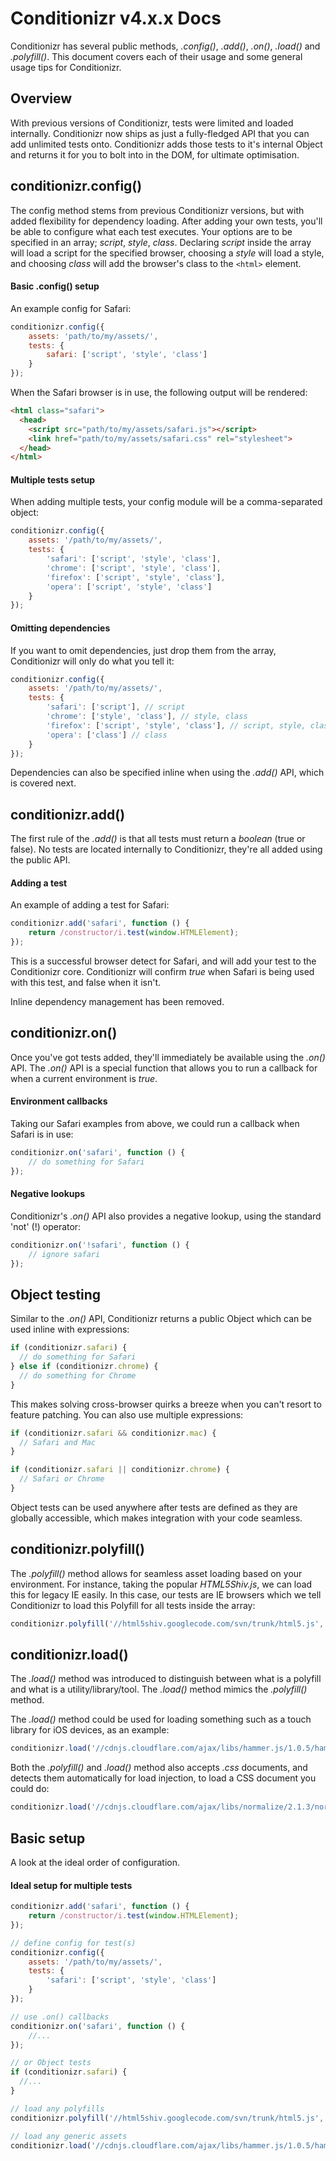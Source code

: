 # Conditionizr v4.x.x Docs

Conditionizr has several public methods, _.config()_, _.add()_, _.on()_, _.load()_ and  _.polyfill()_. This document covers each of their usage and some general usage tips for Conditionizr.

## Overview
With previous versions of Conditionizr, tests were limited and loaded internally. Conditionizr now ships as just a fully-fledged API that you can add unlimited tests onto. Conditionizr adds those tests to it's internal Object and returns it for you to bolt into in the DOM, for ultimate optimisation.

## conditionizr.config()
The config method stems from previous Conditionizr versions, but with added flexibility for dependency loading. After adding your own tests, you'll be able to configure what each test executes. Your options are to be specified in an array; _script_, _style_, _class_. Declaring _script_ inside the array will load a script for the specified browser, choosing a _style_ will load a style, and choosing _class_ will add the browser's class to the `<html>` element.

#### Basic .config() setup

An example config for Safari:

````js
conditionizr.config({
    assets: 'path/to/my/assets/',
    tests: {
        safari: ['script', 'style', 'class']
    }
});
````

When the Safari browser is in use, the following output will be rendered:

````html
<html class="safari">
  <head>
    <script src="path/to/my/assets/safari.js"></script>
    <link href="path/to/my/assets/safari.css" rel="stylesheet">
  </head>
</html>
````

#### Multiple tests setup
When adding multiple tests, your config module will be a comma-separated object:

````js
conditionizr.config({
    assets: '/path/to/my/assets/',
    tests: {
        'safari': ['script', 'style', 'class'],
        'chrome': ['script', 'style', 'class'],
        'firefox': ['script', 'style', 'class'],
        'opera': ['script', 'style', 'class']
    }
});
````

####  Omitting dependencies
If you want to omit dependencies, just drop them from the array, Conditionizr will only do what you tell it:

````js
conditionizr.config({
    assets: '/path/to/my/assets/',
    tests: {
        'safari': ['script'], // script
        'chrome': ['style', 'class'], // style, class
        'firefox': ['script', 'style', 'class'], // script, style, class
        'opera': ['class'] // class
    }
});
````

Dependencies can also be specified inline when using the _.add()_ API, which is covered next.


## conditionizr.add()
The first rule of the _.add()_ is that all tests must return a _boolean_ (true or false). No tests are located internally to Conditionizr, they're all added using the public API.

#### Adding a test
An example of adding a test for Safari:

````js
conditionizr.add('safari', function () {
    return /constructor/i.test(window.HTMLElement);
});
````

This is a successful browser detect for Safari, and will add your test to the Conditionizr core. Conditionizr will confirm _true_ when Safari is being used with this test, and false when it isn't.

Inline dependency management has been removed.

## conditionizr.on()
Once you've got tests added, they'll immediately be available using the _.on()_ API. The _.on()_ API is a special function that allows you to run a callback for when a current environment is _true_. 

#### Environment callbacks
Taking our Safari examples from above, we could run a callback when Safari is in use:

````js
conditionizr.on('safari', function () {
    // do something for Safari
});
````

#### Negative lookups
Conditionizr's _.on()_ API also provides a negative lookup, using the standard 'not' (!) operator:

````js
conditionizr.on('!safari', function () {
    // ignore safari
});
````

## Object testing
Similar to the _.on()_ API, Conditionizr returns a public Object which can be used inline with expressions:

````js
if (conditionizr.safari) {
  // do something for Safari
} else if (conditionizr.chrome) {
  // do something for Chrome
}
````

This makes solving cross-browser quirks a breeze when you can't resort to feature patching. You can also use multiple expressions:

````js
if (conditionizr.safari && conditionizr.mac) {
  // Safari and Mac
}

if (conditionizr.safari || conditionizr.chrome) {
  // Safari or Chrome
}
````

Object tests can be used anywhere after tests are defined as they are globally accessible, which makes integration with your code seamless.

## conditionizr.polyfill()
The _.polyfill()_ method allows for seamless asset loading based on your environment. For instance, taking the popular _HTML5Shiv.js_, we can load this for legacy IE easily. In this case, our tests are IE browsers which we tell Conditionizr to load this Polyfill for all tests inside the array:

````js
conditionizr.polyfill('//html5shiv.googlecode.com/svn/trunk/html5.js', ['ie6', 'ie7', 'ie8']);
````

## conditionizr.load()
The _.load()_ method was introduced to distinguish between what is a polyfill and what is a utility/library/tool. The _.load()_ method mimics the _.polyfill()_ method.

The _.load()_ method could be used for loading something such as a touch library for iOS devices, as an example:

````js
conditionizr.load('//cdnjs.cloudflare.com/ajax/libs/hammer.js/1.0.5/hammer.min.js', ['ios']);
````

Both the _.polyfill()_ and _.load()_ method also accepts _.css_ documents, and detects them automatically for load injection, to load a CSS document you could do:

````js
conditionizr.load('//cdnjs.cloudflare.com/ajax/libs/normalize/2.1.3/normalize.min.css', ['ie6', 'ie7', 'ie8']);
````

## Basic setup
A look at the ideal order of configuration.

#### Ideal setup for multiple tests

````js
conditionizr.add('safari', function () {
    return /constructor/i.test(window.HTMLElement);
});

// define config for test(s)
conditionizr.config({
    assets: '/path/to/my/assets/',
    tests: {
        'safari': ['script', 'style', 'class']
    }
});

// use .on() callbacks
conditionizr.on('safari', function () {
    //...
});

// or Object tests
if (conditionizr.safari) {
  //...
}

// load any polyfills
conditionizr.polyfill('//html5shiv.googlecode.com/svn/trunk/html5.js', ['ie6', 'ie7', 'ie8']);

// load any generic assets
conditionizr.load('//cdnjs.cloudflare.com/ajax/libs/hammer.js/1.0.5/hammer.min.js', ['ios']);
````
